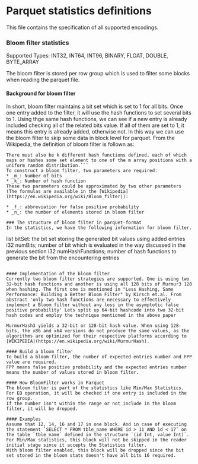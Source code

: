 <!--
  - Licensed to the Apache Software Foundation (ASF) under one
  - or more contributor license agreements.  See the NOTICE file
  - distributed with this work for additional information
  - regarding copyright ownership.  The ASF licenses this file
  - to you under the Apache License, Version 2.0 (the
  - "License"); you may not use this file except in compliance
  - with the License.  You may obtain a copy of the License at
  -
  -   http://www.apache.org/licenses/LICENSE-2.0
  -
  - Unless required by applicable law or agreed to in writing,
  - software distributed under the License is distributed on an
  - "AS IS" BASIS, WITHOUT WARRANTIES OR CONDITIONS OF ANY
  - KIND, either express or implied.  See the License for the
  - specific language governing permissions and limitations
  - under the License.
  -->

Parquet statistics definitions
===
This file contains the specification of all supported encodings.

### Bloom filter statistics

Supported Types: INT32, INT64, INT96, BINARY, FLOAT, DOUBLE, BYTE_ARRAY

The bloom filter is stored per row group which is used to filter some blocks when reading the parquet file.

#### Background for bloom filter
In short, bloom filter maintains a bit set which is set to 1 for all bits. Once one entry added to the filter, it will use the hash functions to set several bits to 1. Using thge same hash functions,
we can see if a new entry is already included checking all of the related bits value. If all of them are set to 1, it means this entry is already added, otherwise not.
In this way we can use the bloom filter to skip some data in block level for parquet. From the Wikipedia, the definition of bloom filter is follown as:
```An empty Bloom filter is a bit array of m bits, all set to 0.
There must also be k different hash functions defined, each of which maps or hashes some set element to one of the m array positions with a uniform random distribution.```
To construct a bloom filter, two parameters are required:
* _m_: Number of bits
* _k_: Number of hash function
These two parameters could be approximated by two other parameters (The formulas are available in the [Wikipedia](https://en.wikipedia.org/wiki/Bloom_filter)):

* _f_: abbreviation for false positive probability
* _n_: the number of elements stored in bloom filter

### The structure of bloom filter in parquet-format
In the statistics, we have the following information for bloom filter.
```
list<i64> bitSet: the bit set storing the generated bit values using added entries
i32 numBits; number of bit which is evaluated in the way discussed in the previous section
i32 numHashFunctions; number of hash functions to generate the bit from the encountering entries
```

#### Implementation of the bloom filter
Currently two bloom filter strategies are supported. One is using two 32-bit hash functions and another is using all 128 bits of Murmur3 128 when hashing. The first one is mentioned in "Less Hashing, Same Performance: Building a Better Bloom Filter" by Kirsch et.al. From abstract 'only two hash functions are necessary to effectively implement a Bloom filter without any loss in the asymptotic false positive probability' Lets split up 64-bit hashcode into two 32-bit hash codes and employ the technique mentioned in the above paper

MurmurHash3 yields a 32-bit or 128-bit hash value. When using 128-bits, the x86 and x64 versions do not produce the same values, as the algorithms are optimized for their respective platforms according to [WIKIPEDIA](https://en.wikipedia.org/wiki/MurmurHash).

#### Build a bloom filter
To build a bloom filter, the number of expected entries number and FPP value are required.
FPP means false positive probability and the expected entries number means the number of values stored in bloom filter.

#### How BloomFilter works in Parquet
The bloom filter is part of the statistics like Min/Max Statistics.
For EQ operation, it will be checked if one entry is included in the row group.
If the number isn't within the range or not include in the bloom filter, it will be dropped.

#### Examples
Assume that 12, 14, 16 and 17 in one block. And in case of executing the statement `SELECT * FROM tble_name WHERE id > 11 AND id < 17` on the table `tble_name` defined in the structure `(id Int, value Int)`.
For Min/Max statistics, this block will not be skipped in the reader initial stage since it accepts the Statistics filter.
With bloom filter enabled, this block will be dropped since the bit set stored in the bloom stats doesn't have all bits 16 required.


